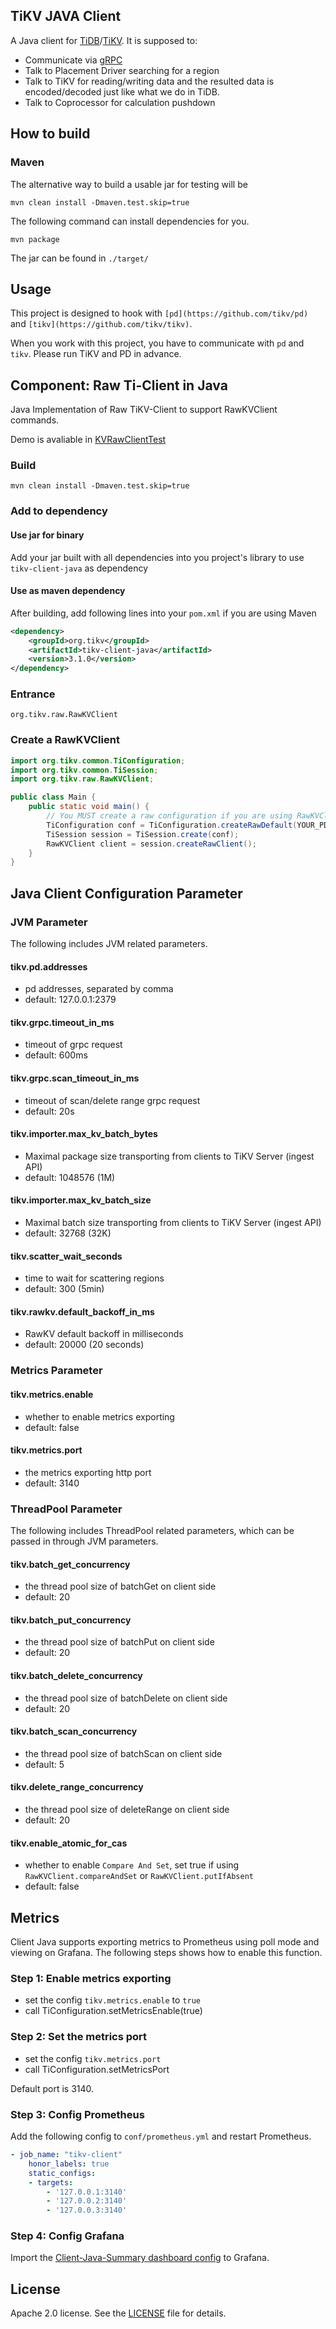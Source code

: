 ## TiKV JAVA Client

A Java client for [TiDB](https://github.com/pingcap/tidb)/[TiKV](https://github.com/tikv/tikv).
It is supposed to:
+ Communicate via [gRPC](http://www.grpc.io/)
+ Talk to Placement Driver searching for a region
+ Talk to TiKV for reading/writing data and the resulted data is encoded/decoded just like what we do in TiDB.
+ Talk to Coprocessor for calculation pushdown

## How to build

### Maven

The alternative way to build a usable jar for testing will be

```
mvn clean install -Dmaven.test.skip=true
```

The following command can install dependencies for you.

```
mvn package
```

The jar can be found in `./target/`

## Usage

This project is designed to hook with `[pd](https://github.com/tikv/pd)` and `[tikv](https://github.com/tikv/tikv)`.

When you work with this project, you have to communicate with `pd` and `tikv`. Please run TiKV and PD in advance.

## Component: Raw Ti-Client in Java

Java Implementation of Raw TiKV-Client to support RawKVClient commands.

Demo is avaliable in [KVRawClientTest](https://github.com/birdstorm/KVRawClientTest/)

### Build
```
mvn clean install -Dmaven.test.skip=true
```

### Add to dependency

#### Use jar for binary

Add your jar built with all dependencies into you project's library to use `tikv-client-java` as dependency

#### Use as maven dependency

After building, add following lines into your `pom.xml` if you are using Maven

```xml
<dependency>
	<groupId>org.tikv</groupId>
	<artifactId>tikv-client-java</artifactId>
	<version>3.1.0</version>
</dependency>
```

### Entrance
`org.tikv.raw.RawKVClient`

### Create a RawKVClient

```java
import org.tikv.common.TiConfiguration;
import org.tikv.common.TiSession;
import org.tikv.raw.RawKVClient;

public class Main {
	public static void main() {
		// You MUST create a raw configuration if you are using RawKVClient.
		TiConfiguration conf = TiConfiguration.createRawDefault(YOUR_PD_ADDRESSES);
		TiSession session = TiSession.create(conf);
		RawKVClient client = session.createRawClient();
	}
}
```

## Java Client Configuration Parameter

### JVM Parameter

The following includes JVM related parameters.

#### tikv.pd.addresses
- pd addresses, separated by comma
- default: 127.0.0.1:2379

#### tikv.grpc.timeout_in_ms
- timeout of grpc request  
- default: 600ms

#### tikv.grpc.scan_timeout_in_ms
- timeout of scan/delete range grpc request
- default: 20s

#### tikv.importer.max_kv_batch_bytes
- Maximal package size transporting from clients to TiKV Server (ingest API)
- default: 1048576 (1M)

#### tikv.importer.max_kv_batch_size
- Maximal batch size transporting from clients to TiKV Server (ingest API)
- default: 32768 (32K)

#### tikv.scatter_wait_seconds
- time to wait for scattering regions
- default: 300 (5min)

#### tikv.rawkv.default_backoff_in_ms
- RawKV default backoff in milliseconds
- default: 20000 (20 seconds)

### Metrics Parameter

#### tikv.metrics.enable
- whether to enable metrics exporting
- default: false

#### tikv.metrics.port
- the metrics exporting http port
- default: 3140

### ThreadPool Parameter

The following includes ThreadPool related parameters, which can be passed in through JVM parameters.

#### tikv.batch_get_concurrency
- the thread pool size of batchGet on client side
- default: 20

#### tikv.batch_put_concurrency
- the thread pool size of batchPut on client side
- default: 20

#### tikv.batch_delete_concurrency
- the thread pool size of batchDelete on client side
- default: 20

#### tikv.batch_scan_concurrency
- the thread pool size of batchScan on client side
- default: 5

#### tikv.delete_range_concurrency
- the thread pool size of deleteRange on client side
- default: 20

#### tikv.enable_atomic_for_cas
- whether to enable `Compare And Set`, set true if using `RawKVClient.compareAndSet` or `RawKVClient.putIfAbsent`
- default: false

## Metrics

Client Java supports exporting metrics to Prometheus using poll mode and viewing on Grafana. The following steps shows how to enable this function.

### Step 1: Enable metrics exporting

- set the config `tikv.metrics.enable` to `true`
- call TiConfiguration.setMetricsEnable(true)

### Step 2: Set the metrics port

- set the config `tikv.metrics.port`
- call TiConfiguration.setMetricsPort

Default port is 3140.

### Step 3: Config Prometheus

Add the following config to `conf/prometheus.yml` and restart Prometheus.

```yaml
- job_name: "tikv-client"
    honor_labels: true
    static_configs:
    - targets:
        - '127.0.0.1:3140'
        - '127.0.0.2:3140'
        - '127.0.0.3:3140'
```

### Step 4: Config Grafana

Import the [Client-Java-Summary dashboard config](/metrics/grafana/client_java_summary.json) to Grafana.

## License
Apache 2.0 license. See the [LICENSE](./LICENSE) file for details.